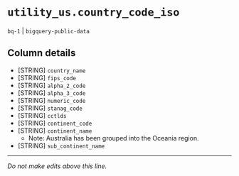 # `utility_us.country_code_iso`
`bq-1` | `bigquery-public-data`

## Column details
* [STRING]    `country_name`
* [STRING]    `fips_code`
* [STRING]    `alpha_2_code`
* [STRING]    `alpha_3_code`
* [STRING]    `numeric_code`
* [STRING]    `stanag_code`
* [STRING]    `cctlds`
* [STRING]    `continent_code`
* [STRING]    `continent_name`
  - Note: Australia has been grouped into the Oceania region.
* [STRING]    `sub_continent_name`

-------------------------------------------------------------------------------
*Do not make edits above this line.*
